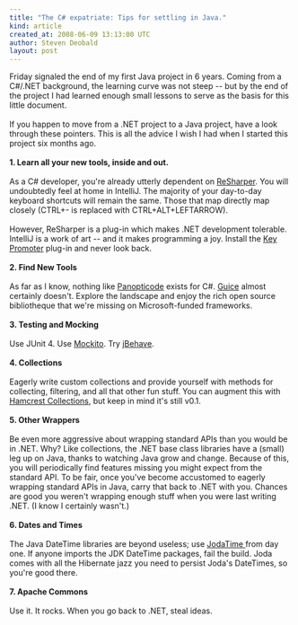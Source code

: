 ```yaml
---
title: "The C# expatriate: Tips for settling in Java."
kind: article
created_at: 2008-06-09 13:13:00 UTC
author: Steven Deobald
layout: post
---
```

Friday signaled the end of my first Java project in 6 years. Coming from a C#/.NET background, the learning curve was not steep -- but by the end of the project I had learned enough small lessons to serve as the basis for this little document.<br /><br />If you happen to move from a .NET project to a Java project, have a look through these pointers. This is all the advice I wish I had when I started this project six months ago.<br /><span style="font-weight: bold;"><br />1. Learn all your new tools, inside and out.</span><br /><br />As a C# developer, you're already utterly dependent on <a href="https://www.jetbrains.com/resharper/">ReSharper</a>. You will undoubtedly feel at home in IntelliJ. The majority of your day-to-day keyboard shortcuts will remain the same. Those that map directly map closely (CTRL+- is replaced with CTRL+ALT+LEFTARROW).<br /><br />However, ReSharper is a plug-in which makes .NET development tolerable. IntelliJ is a work of art -- and it makes programming a joy. Install the <a href="https://plugins.intellij.net/plugin/?id=1003">Key Promoter</a> plug-in and never look back.<br /><br /><span style="font-weight: bold;">2. Find New Tools</span><br /><br />As far as I know, nothing like <a href="https://www.panopticode.org/">Panopticode</a> exists for C#. <a href="https://code.google.com/p/google-guice/">Guice</a> almost certainly doesn't. Explore the landscape and enjoy the rich open source bibliotheque that we're missing on Microsoft-funded frameworks.<br /><br /><span style="font-weight: bold;">3. Testing and Mocking</span><br /><br />Use JUnit 4. Use <a href="https://code.google.com/p/mockito/">Mockito</a>. Try <a href="https://jbehave.org/">jBehave</a>.<br /><br /><span style="font-weight: bold;">4. Collections</span><br /><br />Eagerly write custom collections and provide yourself with methods for collecting, filtering, and all that other fun stuff. You can augment this with <a href="https://code.google.com/p/hamcrest-collections/">Hamcrest Collections</a>, but keep in mind it's still v0.1.<br /><br /><span style="font-weight: bold;"> 5. Other Wrappers</span><br /><br />Be even more aggressive about wrapping standard APIs than you would be in .NET. Why? Like collections, the .NET base class libraries have a (small) leg up on Java, thanks to watching Java grow and change. Because of this, you will periodically find features missing you might expect from the standard API. To be fair, once you've become accustomed to eagerly wrapping standard APIs in Java, carry that back to .NET with you. Chances are good you weren't wrapping enough stuff when you were last writing .NET. (I know I certainly wasn't.)<br /><br /><span style="font-weight: bold;">6. Dates and Times</span><br /><br />The Java DateTime libraries are beyond useless; use <a href="https://joda-time.sourceforge.net/">JodaTime </a>from day one. If anyone imports the JDK DateTime packages, fail the build. Joda comes with all the Hibernate jazz you need to persist Joda's DateTimes, so you're good there.<br /><br /><span style="font-weight: bold;">7. Apache Commons</span><br /><br />Use it. It rocks. When you go back to .NET, steal ideas.

